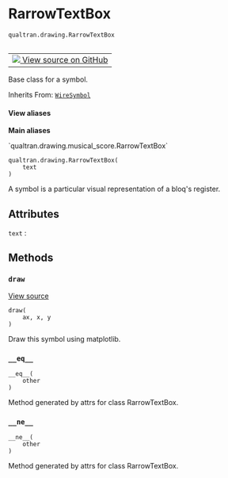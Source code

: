 # RarrowTextBox
`qualtran.drawing.RarrowTextBox`


<table class="tfo-notebook-buttons tfo-api nocontent" align="left">
<td>
  <a target="_blank" href="https://github.com/quantumlib/cirq-qubitization/blob/main/qualtran/drawing/musical_score.py#L394-L408">
    <img src="https://www.tensorflow.org/images/GitHub-Mark-32px.png" />
    View source on GitHub
  </a>
</td>
</table>



Base class for a symbol.

Inherits From: [`WireSymbol`](../../qualtran/drawing/WireSymbol.md)

<section class="expandable">
  <h4 class="showalways">View aliases</h4>
  <p>
<b>Main aliases</b>
<p>`qualtran.drawing.musical_score.RarrowTextBox`</p>
</p>
</section>

<pre class="devsite-click-to-copy prettyprint lang-py tfo-signature-link">
<code>qualtran.drawing.RarrowTextBox(
    text
)
</code></pre>



<!-- Placeholder for "Used in" -->

A symbol is a particular visual representation of a bloq's register.



<h2 class="add-link">Attributes</h2>

`text`<a id="text"></a>
: &nbsp;




## Methods

<h3 id="draw"><code>draw</code></h3>

<a target="_blank" class="external" href="https://github.com/quantumlib/cirq-qubitization/blob/main/qualtran/drawing/musical_score.py#L398-L408">View source</a>

<pre class="devsite-click-to-copy prettyprint lang-py tfo-signature-link">
<code>draw(
    ax, x, y
)
</code></pre>

Draw this symbol using matplotlib.


<h3 id="__eq__"><code>__eq__</code></h3>

<pre class="devsite-click-to-copy prettyprint lang-py tfo-signature-link">
<code>__eq__(
    other
)
</code></pre>

Method generated by attrs for class RarrowTextBox.


<h3 id="__ne__"><code>__ne__</code></h3>

<pre class="devsite-click-to-copy prettyprint lang-py tfo-signature-link">
<code>__ne__(
    other
)
</code></pre>

Method generated by attrs for class RarrowTextBox.




